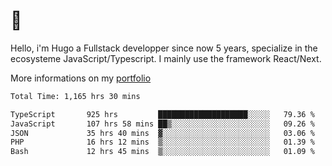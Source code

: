 # 👋 

Hello, i'm Hugo a Fullstack developper since now 5 years, specialize in the ecosysteme JavaScript/Typescript. I mainly use the framework React/Next.

More informations on my [portfolio](https://hcampos.fr)

<!--START_SECTION:waka-->

```txt
Total Time: 1,165 hrs 30 mins

TypeScript       925 hrs         ████████████████████░░░░░   79.36 %
JavaScript       107 hrs 58 mins ██▒░░░░░░░░░░░░░░░░░░░░░░   09.26 %
JSON             35 hrs 40 mins  ▓░░░░░░░░░░░░░░░░░░░░░░░░   03.06 %
PHP              16 hrs 12 mins  ▒░░░░░░░░░░░░░░░░░░░░░░░░   01.39 %
Bash             12 hrs 45 mins  ▒░░░░░░░░░░░░░░░░░░░░░░░░   01.09 %
```

<!--END_SECTION:waka-->
